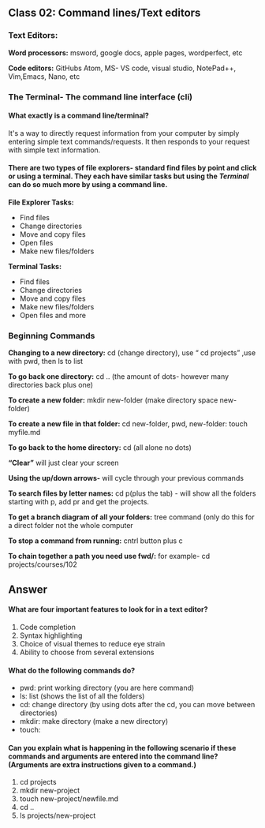 ## Class 02: Command lines/Text editors


### Text Editors:	

**Word processors:** msword, google docs, apple pages, wordperfect, etc

**Code editors:** GitHubs Atom, MS- VS code, visual studio, NotePad++, Vim,Emacs, Nano, etc

### The Terminal- The command line interface (cli)

#### What exactly is a command line/terminal? 
It's a way to directly request information from your computer by simply entering simple text commands/requests. It then responds to your request with simple text information.

#### There are two types of file explorers- standard find files by point and click or using a terminal. They each have similar tasks but using the *Terminal* can do so much more by using a command line.

**File Explorer Tasks:**
- Find files
- Change directories
- Move and copy files
- Open files
- Make new files/folders

**Terminal Tasks:**
- Find files
- Change directories
- Move and copy files
- Make new files/folders
- Open files and more

### Beginning Commands

**Changing to a new directory:** cd (change directory), use “ cd projects” ,use with pwd, then ls to list

**To go back one directory:** cd .. (the amount of dots- however many directories back plus one)

**To create a new folder:** mkdir new-folder (make directory space new-folder)

**To create a new file in that folder:** cd new-folder, pwd, new-folder: touch myfile.md

**To go back to the home directory:** cd (all alone no dots)

**“Clear”** will just clear your screen

**Using the up/down arrows-** will cycle through your previous commands

**To search files by letter names:** cd p(plus the tab) - will show all the folders starting with p, add pr and get the projects.

**To get a branch diagram of all your folders:** tree command (only do this for a direct folder not the whole computer

**To stop a command from running:** cntrl button plus c

**To chain together a path you need use fwd/:** for example- cd projects/courses/102


## Answer

#### What are four important features to look for in a text editor?

1. Code completion 
2. Syntax highlighting
3. Choice of visual themes to reduce eye strain
4. Ability to choose from several extensions

#### What do the following commands do?
- pwd: print working directory (you are here command)
- ls: list (shows the list of all the folders)
- cd: change directory (by using dots after the cd, you can move between directories)
- mkdir: make directory (make a new directory)
- touch: 


#### Can you explain what is happening in the following scenario if these commands and arguments are entered into the command line? (Arguments are extra instructions given to a command.)
1. cd projects
2. mkdir new-project
3. touch new-project/newfile.md
4. cd ..
5. ls projects/new-project
